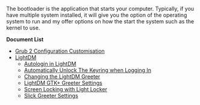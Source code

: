

The bootloader is the application that starts your computer. Typically, if you have multiple system installed, it will give you the option of the operating system to run and my offer options on how the start the system such as the kernel to use.

**Document List**
- [Grub 2 Configuration Customisation](https://kororaproject.org/support/documentation/grub-2-configuration-customisation)
- [LightDM](https://kororaproject.org/support/documentation/lightdm)
    - [Autologin in LightDM](https://kororaproject.org/support/documentation/autologin-in-lightdm)
    - [Automatically Unlock The Keyring when Logging In](https://kororaproject.org/support/documentation/automatically-unlock-the-keyring-when-logging-in)
    - [Changing the LightDM Greeter](https://kororaproject.org/support/documentation/changing-the-lightdm-greeter)
    - [LightDM GTK+ Greeter Settings](https://kororaproject.org/support/documentation/lightdm-greeter-settings)
    - [Screen Locking with Light Locker](https://kororaproject.org/support/documentation/screen-locking-with-light-locker)
    - [Slick Greeter Settings](https://kororaproject.org/support/documentation/slick-greeter-settings)
